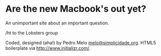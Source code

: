 # Are the new Macbook's out yet?

An unimportant site about an important question.

/ht to the Lobsters group

Coded, designed (aha!) by Pedro Melo <melo@simplicidade.org>.
HTML5 boilerplate via http://www.initializr.com/.